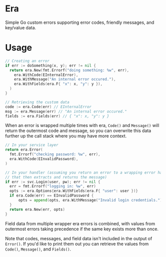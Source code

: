 # Era

Simple Go custom errors supporting error codes, friendly messages, and key/value data.

# Usage

```go
// Creating an error
if err := doSomething(x, y); err != nil {
  return era.New(fmt.Errorf("doing something: %w", err),
    era.WithCode(EInternalError),
    era.WithMessage("An internal error occured."),
    era.WithFields(era.F{ "x": x, "y": y }),
  )
}

// Retrieving the custom data
code := era.Code(err) // EInternalError
msg := era.Message(err) // "An internal error occured."
fields := era.Fields(err) // { "x": x, "y": y }
```

When an error is wrapped multiple times with era, `Code()` and `Message()` will return the outermost code and message,
so you can overwrite this data further up the call stack where you may have more context.

```go
// In your service layer
return era.Error(
  fmt.Errorf("checking password: %w", err),
  era.WithCode(EInvalidPassword),
)

// In your handler (assuming you return an error to a wrapping error handler
// that then extracts and returns the message)
if err := svc.Login(user, pw); err != nil {
  err = fmt.Errorf("logging in: %w", err)
  opts := era.Options{era.WithFields(era.F{ "user": user })}
  if era.Code(err) == EInvalidPassword {
      opts = append(opts, era.WithMessage("Invalid login credentials."))
  }
  return era.New(err, opts)
}
```

Field data from multiple wrapper era errors is combined, with values from outermost errors taking precedence
if the same key exists more than once.

Note that codes, messages, and field data isn't included in the output of `Error()`.
If you'd like to print them out you can retrieve the values from `Code()`, `Message()`, and `Fields()`.
